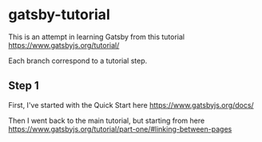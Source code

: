 # gatsby-tutorial

This is an attempt in learning Gatsby from this tutorial https://www.gatsbyjs.org/tutorial/

Each branch correspond to a tutorial step.

## Step 1

First, I've started with the Quick Start here https://www.gatsbyjs.org/docs/

Then I went back to the main tutorial, but starting from here https://www.gatsbyjs.org/tutorial/part-one/#linking-between-pages
